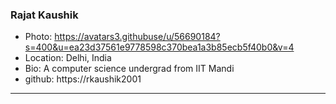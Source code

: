 ### Rajat Kaushik
 - Photo: https://avatars3.githubuse/u/56690184?s=400&u=ea23d37561e9778598c370bea1a3b85ecb5f40b0&v=4
 - Location: Delhi, India
 - Bio: A computer science undergrad from IIT Mandi
 - github: https://rkaushik2001
 ***
